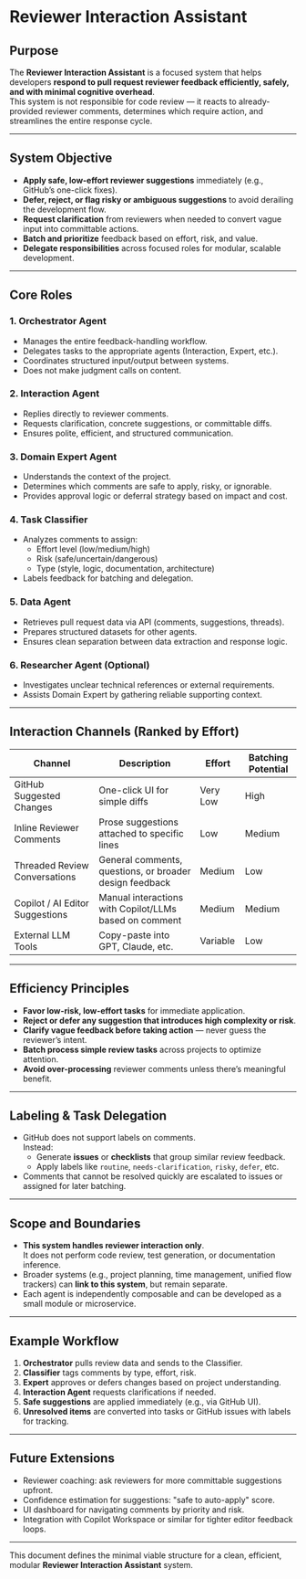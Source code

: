 # Reviewer Interaction Assistant

## Purpose

The **Reviewer Interaction Assistant** is a focused system that helps developers **respond to pull request reviewer feedback efficiently, safely, and with minimal cognitive overhead**.  
This system is not responsible for code review — it reacts to already-provided reviewer comments, determines which require action, and streamlines the entire response cycle.

---

## System Objective

- **Apply safe, low-effort reviewer suggestions** immediately (e.g., GitHub’s one-click fixes).
- **Defer, reject, or flag risky or ambiguous suggestions** to avoid derailing the development flow.
- **Request clarification** from reviewers when needed to convert vague input into committable actions.
- **Batch and prioritize** feedback based on effort, risk, and value.
- **Delegate responsibilities** across focused roles for modular, scalable development.

---

## Core Roles

### 1. Orchestrator Agent
- Manages the entire feedback-handling workflow.
- Delegates tasks to the appropriate agents (Interaction, Expert, etc.).
- Coordinates structured input/output between systems.
- Does not make judgment calls on content.

### 2. Interaction Agent
- Replies directly to reviewer comments.
- Requests clarification, concrete suggestions, or committable diffs.
- Ensures polite, efficient, and structured communication.

### 3. Domain Expert Agent
- Understands the context of the project.
- Determines which comments are safe to apply, risky, or ignorable.
- Provides approval logic or deferral strategy based on impact and cost.

### 4. Task Classifier
- Analyzes comments to assign:
  - Effort level (low/medium/high)
  - Risk (safe/uncertain/dangerous)
  - Type (style, logic, documentation, architecture)
- Labels feedback for batching and delegation.

### 5. Data Agent
- Retrieves pull request data via API (comments, suggestions, threads).
- Prepares structured datasets for other agents.
- Ensures clean separation between data extraction and response logic.

### 6. Researcher Agent (Optional)
- Investigates unclear technical references or external requirements.
- Assists Domain Expert by gathering reliable supporting context.

---

## Interaction Channels (Ranked by Effort)

| Channel                            | Description                                                | Effort     | Batching Potential |
|------------------------------------|------------------------------------------------------------|------------|---------------------|
| GitHub Suggested Changes           | One-click UI for simple diffs                              | Very Low   | High                |
| Inline Reviewer Comments           | Prose suggestions attached to specific lines               | Low        | Medium              |
| Threaded Review Conversations      | General comments, questions, or broader design feedback    | Medium     | Low                 |
| Copilot / AI Editor Suggestions    | Manual interactions with Copilot/LLMs based on comment     | Medium     | Medium              |
| External LLM Tools                 | Copy-paste into GPT, Claude, etc.                          | Variable   | Low                 |

---

## Efficiency Principles

- **Favor low-risk, low-effort tasks** for immediate application.
- **Reject or defer any suggestion that introduces high complexity or risk**.
- **Clarify vague feedback before taking action** — never guess the reviewer’s intent.
- **Batch process simple review tasks** across projects to optimize attention.
- **Avoid over-processing** reviewer comments unless there’s meaningful benefit.

---

## Labeling & Task Delegation

- GitHub does not support labels on comments.  
  Instead:
  - Generate **issues** or **checklists** that group similar review feedback.
  - Apply labels like `routine`, `needs-clarification`, `risky`, `defer`, etc.
- Comments that cannot be resolved quickly are escalated to issues or assigned for later batching.

---

## Scope and Boundaries

- **This system handles reviewer interaction only**.  
  It does not perform code review, test generation, or documentation inference.
- Broader systems (e.g., project planning, time management, unified flow trackers) can **link to this system**, but remain separate.
- Each agent is independently composable and can be developed as a small module or microservice.

---

## Example Workflow

1. **Orchestrator** pulls review data and sends to the Classifier.
2. **Classifier** tags comments by type, effort, risk.
3. **Expert** approves or defers changes based on project understanding.
4. **Interaction Agent** requests clarifications if needed.
5. **Safe suggestions** are applied immediately (e.g., via GitHub UI).
6. **Unresolved items** are converted into tasks or GitHub issues with labels for tracking.

---

## Future Extensions

- Reviewer coaching: ask reviewers for more committable suggestions upfront.
- Confidence estimation for suggestions: "safe to auto-apply" score.
- UI dashboard for navigating comments by priority and risk.
- Integration with Copilot Workspace or similar for tighter editor feedback loops.

---

This document defines the minimal viable structure for a clean, efficient, modular **Reviewer Interaction Assistant** system.
